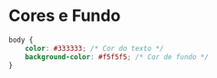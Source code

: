 # Cores e Fundo
```css
body {
    color: #333333; /* Cor do texto */
    background-color: #f5f5f5; /* Cor de fundo */
}
```
